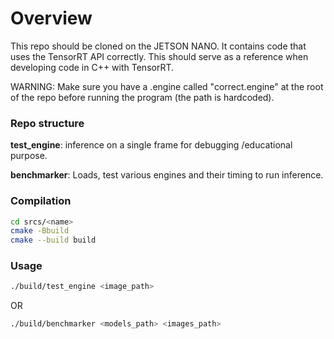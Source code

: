 # Overview

This repo should be cloned on the JETSON NANO. It contains code that uses the TensorRT API correctly. This should serve as a reference when developing code in C++ with TensorRT.

WARNING: Make sure you have a .engine called "correct.engine" at the root of the repo before running the program (the path is hardcoded).

### Repo structure
**test_engine**: inference on a single frame for debugging /educational purpose.

**benchmarker**: Loads, test various engines and their timing to run inference.

### Compilation
```bash
cd srcs/<name>
cmake -Bbuild
cmake --build build
```

### Usage
```bash
./build/test_engine <image_path>
```
OR

```bash
./build/benchmarker <models_path> <images_path>
```

